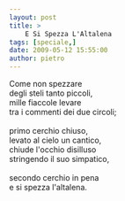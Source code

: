 ```yaml
---
layout: post
title: >
    E Si Spezza L'Altalena
tags: [speciale,]
date: 2009-05-12 15:55:00
author: pietro
---
```

Come non spezzare<br/>degli steli tanto piccoli,<br/>mille fiaccole levare<br/>tra i commenti dei due circoli;<br/><br/>primo cerchio chiuso,<br/>levato al cielo un cantico,<br/>chiude l'occhio disilluso<br/>stringendo il suo simpatico,<br/><br/>secondo cerchio in pena<br/>e si spezza l'altalena.
